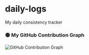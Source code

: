 # daily-logs
My daily consistency tracker

### 🟢 My GitHub Contribution Graph

![GitHub Contribution Graph](https://ghchart.rshah.org/HARRYlr150u)
